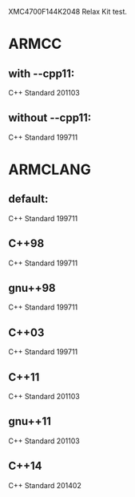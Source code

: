 XMC4700F144K2048 Relax Kit test.

# ARMCC
## with --cpp11:
C++ Standard 201103

## without --cpp11:
C++ Standard 199711

# ARMCLANG
## default:
C++ Standard 199711

## C++98
C++ Standard 199711

## gnu++98
C++ Standard 199711

## C++03
C++ Standard 199711

## C++11
C++ Standard 201103

## gnu++11
C++ Standard 201103

## C++14
C++ Standard 201402
